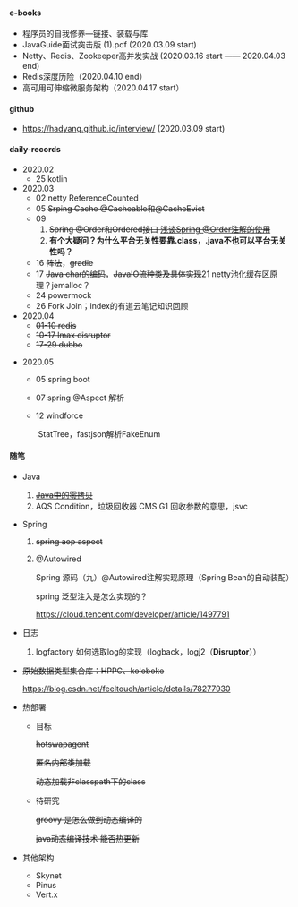 #### e-books

- 程序员的自我修养—链接、装载与库
- JavaGuide面试突击版 (1).pdf (2020.03.09 start)
- Netty、Redis、Zookeeper高并发实战 (2020.03.16 start —— 2020.04.03 end)
- Redis深度历险（2020.04.10 end）
- 高可用可伸缩微服务架构（2020.04.17 start）



#### github

- https://hadyang.github.io/interview/ (2020.03.09 start)



#### daily-records

- 2020.02
  - 25 kotlin
- 2020.03
  - 02 netty ReferenceCounted
  - 05 ~~Srping Cache @Cacheable和@CacheEvict~~
  - 09 
    1. ~~Spring @Order和Ordered接口 [浅谈Spring @Order注解的使用](https://www.cnblogs.com/muxi0407/p/11611098.html)~~
    2. **有个大疑问？为什么平台无关性要靠.class，.java不也可以平台无关性吗？**
  - 16 ~~阵法~~，~~gradle~~
  - 17 ~~Java char的编码~~，~~JavaIO流种类及具体实现~~21 netty池化缓存区原理？jemalloc？
  - 24 powermock
  - 26 Fork Join；index的有道云笔记知识回顾
- 2020.04
  - ~~01-10 redis~~
  - ~~10-17 lmax disruptor~~
  - ~~17-29 dubbo~~

* 2020.05
  * 05 spring boot
  
  * 07 spring @Aspect 解析
  
  * 12 windforce
  
    ​		StatTree，fastjson解析FakeEnum

#### 随笔

- Java

  1. ~~[Java中的零拷贝](https://www.jianshu.com/p/2fd2f03b4cc3)~~
  2. AQS Condition，垃圾回收器 CMS G1 回收参数的意思，jsvc

- Spring

  1. ~~spring aop aspect~~

  2. @Autowired

     Spring 源码（九）@Autowired注解实现原理（Spring Bean的自动装配）

     spring 泛型注入是怎么实现的？

     https://cloud.tencent.com/developer/article/1497791

- 日志

  1. logfactory 如何选取log的实现（logback，logj2（**Disruptor**））

- ~~原始数据类型集合库：HPPC、koloboke~~

  ~~https://blog.csdn.net/feeltouch/article/details/78277930~~

- 热部署

  - 目标

    ~~hotswapagent~~

    ~~匿名内部类加载~~

    ~~动态加载非classpath下的class~~

  - 待研究

    ~~groovy 是怎么做到动态编译的~~

    ~~java动态编译技术 能否热更新~~

- 其他架构

  - Skynet
  - Pinus
  - Vert.x